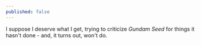 ```yaml
---
published: false
---
```


I suppose I deserve what I get, trying to criticize *Gundam Seed* for things it hasn't done - and, it turns out, won't do.
